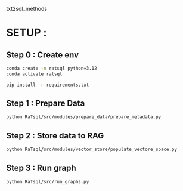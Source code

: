txt2sql_methods

# SETUP : 

## Step 0 : Create env

```bash
conda create -n ratsql python=3.12
conda activate ratsql
```
```bash
pip install -r requirements.txt
```

## Step 1 : Prepare Data

```bash 
python RaTsql/src/modules/prepare_data/prepare_metadata.py
```

## Step 2 : Store data to RAG

```bash
python RaTsql/src/modules/vector_store/populate_vectore_space.py
```

## Step 3 : Run graph
```bash
python RaTsql/src/run_graphs.py
```
